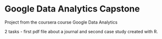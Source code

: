 # Google Data Analytics Capstone

Project from the coursera course Google Data Analytics

2 tasks - first pdf file about a journal and second case study created with R.



